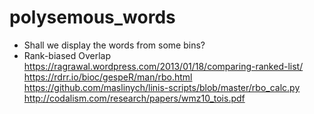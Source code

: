 # polysemous_words


* Shall we display the words from some bins?
* Rank-biased Overlap
https://ragrawal.wordpress.com/2013/01/18/comparing-ranked-list/ 
https://rdrr.io/bioc/gespeR/man/rbo.html
https://github.com/maslinych/linis-scripts/blob/master/rbo_calc.py
http://codalism.com/research/papers/wmz10_tois.pdf

